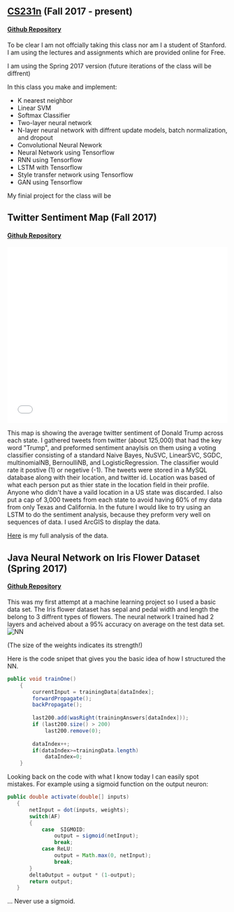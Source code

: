 ## [CS231n](http://cs231n.stanford.edu/) (Fall 2017 - present) 
#### [Github Repository](https://github.com/riels89/CS231n)

To be clear I am not offcially taking this class nor am I a student of Stanford. I am using the lectures and assignments which are provided  online for Free. 

I am using the Spring 2017 version (future iterations of the class will be diffrent)

In this class you make and implement:

* K nearest neighbor
* Linear SVM
* Softmax Classifier
* Two-layer neural network
* N-layer neural network with diffrent update models, batch normalization, and dropout
* Convolutional Neural Nework
* Neural Network using Tensorflow
* RNN using Tensorflow
* LSTM with Tensorflow
* Style transfer network using Tensorflow
* GAN using Tensorflow

My finial project for the class will be

## Twitter Sentiment Map (Fall 2017)
#### [Github Repository](https://github.com/riels89/-Twitter-Sentiment-Map)

<style>.embed-container {position: relative; padding-bottom: 80%; height: 0; max-width: 100%;} .embed-container iframe, .embed-container object, .embed-container iframe{position: absolute; top: 0; left: 0; width: 100%; height: 100%;} small{position: absolute; z-index: 40; bottom: 0; margin-bottom: -15px;}</style><div class="embed-container"><iframe width="500" height="400" frameborder="0" scrolling="no" marginheight="0" marginwidth="0" title="Twitter Sentiment Map of Trump" src="//sbhs-gis.maps.arcgis.com/apps/Embed/index.html?webmap=2097a8edb23b4c8ba0e633688d6fde85&amp;extent=-105.5212,20.9162,-62.4548,49.0349&zoom=true&previewImage=true&scale=true&legendlayers=true&disable_scroll=true&theme=dark"></iframe></div>

This map is showing the average twitter sentiment of Donald Trump across each state. I gathered tweets from twitter (about 125,000) that had the key word "Trump", and preformed sentiment anaylsis on them using a voting classifier consisting of a standard Naive Bayes, NuSVC, LinearSVC, SGDC, multinomialNB, BernoulliNB, and LogisticRegression. The classifier would rate it postive (1) or negetive (-1). The tweets were stored in a MySQL database along with their location,  and twitter id. Location was based of what each person put as thier state in the location field in their profile. Anyone who didn't have a vaild location in a US state was discarded. I also put a cap of 3,000 tweets from each state to avoid having 60% of my data from only Texas and California. In the future I would like to try using an LSTM to do the sentiment analysis, because they preform very well on sequences of data. I used ArcGIS to display the data.

[Here](https://arcg.is/1znnDD) is my full analysis of the data. 

## Java Neural Network on Iris Flower Dataset (Spring 2017)
#### [Github Repository](https://github.com/riels89/IrisFlowerJavaNN)

This was my first attempt at a machine learning project so I used a basic data set. The Iris flower dataset has sepal and pedal width and length the belong to 3 diffrent types of flowers. The neural network I trained had 2 layers and acheived about a 95% accuracy on average on the test data set. 
![NN](https://i.gyazo.com/f918bc03aed8c89d37f326b386f78d8f.png)

(The size of the weights indicates its strength!)

Here is the code snipet that gives you the basic idea of how I structured the NN.
```Java
public void trainOne()
	{
		currentInput = trainingData[dataIndex];
		forwardPropagate();
		backPropagate();
		
		last200.add(wasRight(trainingAnswers[dataIndex]));
		if (last200.size() > 200)
			last200.remove(0);
		
		dataIndex++;
		if(dataIndex>=trainingData.length)
			dataIndex=0;
	}
 ```
 
 Looking back on the code with what I know today I can easily spot mistakes. For example using a sigmoid function on the output neuron:
 ```Java
 public double activate(double[] inputs)
	{
		netInput = dot(inputs, weights);
		switch(AF)
		{
			case  SIGMOID:
				output = sigmoid(netInput);
				break;
			case ReLU:
				output = Math.max(0, netInput);
				break;
		}
		deltaOutput = output * (1-output);
		return output;
	}
  ```
... Never use a sigmoid.
